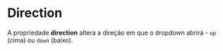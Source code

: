 # Direction

A propriedade **direction** altera a direção em que o dropdown abrirá - `up` (cima) ou `down` (baixo).